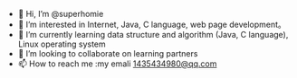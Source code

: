 - 👋 Hi, I’m @superhomie
- 👀 I’m interested in Internet, Java, C language, web page development。
- 🌱 I’m currently learning data structure and algorithm (Java, C language), Linux operating system
- 💞️ I’m looking to collaborate on learning partners
- 📫 How to reach me  :my emali 1435434980@qq.com
<!---
superhomie/superhomie is a ✨ special ✨ repository because its `README.md` (this file) appears on your GitHub profile.
You can click the Preview link to take a look at your changes.
--->
